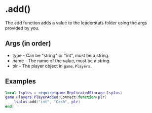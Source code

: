 # .add()
The add function adds a value to the leaderstats folder using the args provided by you.

## Args (in order)
- type - Can be "string" or "int", must be a string.
- name - The name of the value, must be a string.
- plr - The player object in `game.Players`.

## Examples
```lua
local lsplus = require(game.ReplicatedStorage.lsplus)
game.Players.PlayerAdded:Connect(function(plr)
    lsplus.add("int", "Cash", plr)
end)
```